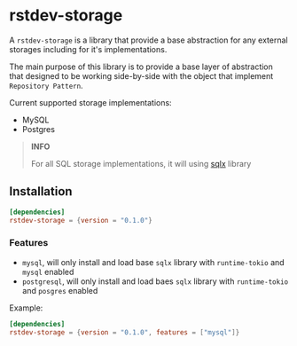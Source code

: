 # rstdev-storage

A `rstdev-storage` is a library that provide a base abstraction for any
external storages including for it's implementations. 

The main purpose of this library is to provide a base layer of abstraction
that designed to be working side-by-side with the object that implement `Repository Pattern`.

Current supported storage implementations:

- MySQL
- Postgres

> **INFO**
>
> For all SQL storage implementations, it will using [sqlx](https://crates.io/crates/sqlx) library

## Installation

```toml
[dependencies]
rstdev-storage = {version = "0.1.0"}
```

### Features

- `mysql`, will only install and load base `sqlx` library with `runtime-tokio` and `mysql` enabled
- `postgresql`, will only install and load baes `sqlx` library with `runtime-tokio` and `posgres` enabled

Example:

```toml
[dependencies]
rstdev-storage = {version = "0.1.0", features = ["mysql"]}
```